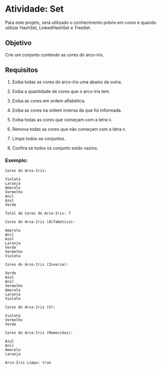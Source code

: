 # Atividade: Set

Para este projeto, será utilizado o conhecimento prévio em como e quando utilizar HashSet, LinkedHashSet e TreeSet.

## Objetivo

Crie um conjunto contendo as cores do arco-íris.

## Requisitos

1. Exiba todas as cores do arco-íris uma abaixo da outra.

2. Exiba a quantidade de cores que o arco-íris tem.

3. Exiba as cores em ordem alfabética.

4. Exiba as cores na ordem inversa da que foi informada.

5. Exiba todas as cores que começam com a letra `V`.

6. Remova todas as cores que não começam com a letra `V`.

7. Limpe todos os conjuntos.

8. Confira se todos os conjunto estão vazios.


### Exemplo:

```
Cores do Arco-Iris:

Violeta
Laranja
Amarelo
Vermelho
Anil
Azul
Verde

Total de Cores do Arco-Iris: 7

Cores do Arco-Iris (Alfabetica):

Amarelo
Anil
Azul
Laranja
Verde
Vermelho
Violeta

Cores do Arco-Iris (Inversa):

Verde
Azul
Anil
Vermelho
Amarelo
Laranja
Violeta

Cores do Arco-Iris (V):

Violeta
Vermelho
Verde

Cores do Arco-Iris (Removidas):

Azul
Anil
Amarelo
Laranja

Arco-Iris Limpo: true
```